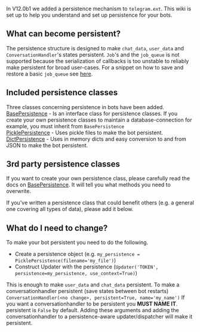 In V12.0b1 we added a persistence mechanism to `telegram.ext`. This wiki is set up to help you understand and set up persistence for your bots.

## What can become persistent?
The persistence structure is designed to make `chat_data`, `user_data` and `ConversationHandler`'s states persistent.
`Job`'s and the `job_queue` is not supported because the serialization of callbacks is too unstable to reliably make persistent for broad user-cases. For a snippet on how to save and restore a basic `job_queue` see [here](https://github.com/python-telegram-bot/python-telegram-bot/wiki/Code-snippets#save-and-load-jobs-using-pickle).

## Included persistence classes
Three classes concerning persistence in bots have been added.  
[BasePersistence](https://python-telegram-bot.readthedocs.io/en/latest/telegram.ext.basepersistence.html) - Is an interface class for persistence classes. If you create your own persistence classes to maintain a database-connection for example, you must inherit from `BasePersistence`  
[PicklePersistence](https://python-telegram-bot.readthedocs.io/en/latest/telegram.ext.picklepersistence.html) - Uses pickle files to make the bot persistent.  
[DictPersistence](https://python-telegram-bot.readthedocs.io/en/latest/telegram.ext.dictpersistence.html) - Uses in memory dicts and easy conversion to and from JSON to make the bot persistent.

## 3rd party persistence classes
If you want to create your own persistence class, please carefully read the docs on [BasePersistence](https://python-telegram-bot.readthedocs.io/en/latest/telegram.ext.basepersistence.html). It will tell you what methods you need to overwrite. 

If you've written a persistence class that could benefit others (e.g. a general one covering all types of data), please add it below.

## What do I need to change?
To make your bot persistent you need to do the following.

- Create a persistence object (e.g. `my_persistence = PicklePersistence(filename='my_file')`)
- Construct Updater with the persistence (`Updater('TOKEN', persistence=my_persistence, use_context=True)`)

This is enough to make `user_data` and `chat_data` persistent.
To make a conversationhandler persistent (save states between bot restarts)
`ConversationHandler(<no change>, persistent=True, name='my_name')`
If you want a conversationhandler to be persistent you **MUST NAME IT**. persistent is `False` by default.
Adding these arguments and adding the conversationhandler to a persistence-aware updater/dispatcher will make it persistent.
 